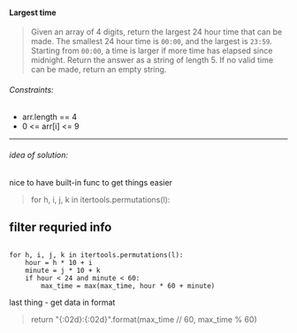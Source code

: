 
#### Largest time
> Given an array of 4 digits, return the largest 24 hour time that can be made.
> The smallest 24 hour time is `00:00`, and the largest is `23:59`.  Starting from `00:00`, a time is larger if more time has elapsed since midnight.
> Return the answer as a string of length 5.  If no valid time can be made, return an empty string.

###### Constraints:
- arr.length == 4
- 0 <= arr[i] <= 9
---

###### idea of solution:

nice to have built-in func to get things easier
> for h, i, j, k in itertools.permutations(l):

filter requried info
---
<pre><code>
for h, i, j, k in itertools.permutations(l):
	hour = h * 10 + i
	minute = j * 10 + k
	if hour < 24 and minute < 60:
		max_time = max(max_time, hour * 60 + minute)
</code></pre>

last thing - get data in format 
> return "{:02d}:{:02d}".format(max_time // 60, max_time % 60)
